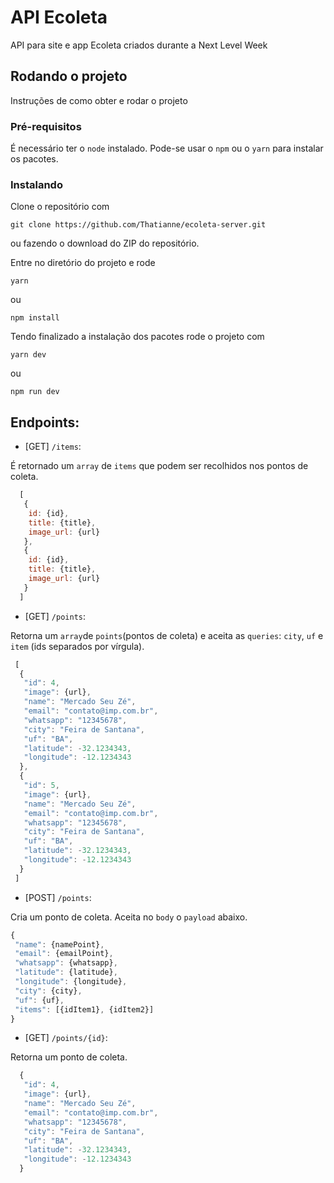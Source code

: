# API Ecoleta
API para site e app Ecoleta criados durante a Next Level Week

## Rodando o projeto
Instruções de como obter e rodar o projeto

### Pré-requisitos
É necessário ter o `node` instalado. Pode-se usar o `npm` ou o `yarn` para instalar os pacotes.

### Instalando
Clone o repositório com 
```
git clone https://github.com/Thatianne/ecoleta-server.git
```
ou fazendo o download do ZIP do repositório.

Entre no diretório do projeto e rode
```
yarn
```
ou
```
npm install
```
Tendo finalizado a instalação dos pacotes rode o projeto com
```
yarn dev
```
ou
```
npm run dev
```
## Endpoints:
 - [GET] `/items`:
 
 É retornado um `array` de `items` que podem ser recolhidos nos pontos de coleta.
 
 ```javascript
   [
    {
     id: {id},
     title: {title},
     image_url: {url}
    },
    {
     id: {id},
     title: {title},
     image_url: {url}
    }
   ]
```
 
 - [GET] `/points`:
 
 Retorna um `array`de `points`(pontos de coleta) e aceita as `queries`: `city`, `uf` e `item` (ids separados por vírgula).
 
  ```javascript
   [
    {
     "id": 4,
     "image": {url},
     "name": "Mercado Seu Zé",
     "email": "contato@imp.com.br",
     "whatsapp": "12345678",
     "city": "Feira de Santana",
     "uf": "BA",
     "latitude": -32.1234343,
     "longitude": -12.1234343
    },
    {
     "id": 5,
     "image": {url},
     "name": "Mercado Seu Zé",
     "email": "contato@imp.com.br",
     "whatsapp": "12345678",
     "city": "Feira de Santana",
     "uf": "BA",
     "latitude": -32.1234343,
     "longitude": -12.1234343
    }
   ]
```

 - [POST] `/points`:
 
 Cria um ponto de coleta. Aceita no `body` o `payload` abaixo.
 
 ```javascript
 {
  "name": {namePoint},
  "email": {emailPoint},
  "whatsapp": {whatsapp},
  "latitude": {latitude},
  "longitude": {longitude},
  "city": {city},
  "uf": {uf},
  "items": [{idItem1}, {idItem2}]
 }
 ```
 
 - [GET] `/points/{id}`:
 
 Retorna um ponto de coleta.
 
 ```javascript
   {
    "id": 4,
    "image": {url},
    "name": "Mercado Seu Zé",
    "email": "contato@imp.com.br",
    "whatsapp": "12345678",
    "city": "Feira de Santana",
    "uf": "BA",
    "latitude": -32.1234343,
    "longitude": -12.1234343
   }
 ```
 
